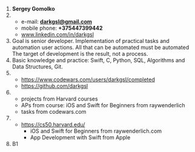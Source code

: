 1. **Sergey Gomolko**
2. - e-mail: **darkgsl@gmail.com**
   - mobile phone: **+375447399442**
   -  www.linkedin.com/in/darkgsl
3. Goal is senior developer. 
Implementation of practical tasks and automation user actions. All that can be automated must be automated
The target of development is the result, not a process.
4. Basic knowledge and practice: Swift, C, Python, SQL, Algorithms and Data Structures, Git.
5. - <https://www.codewars.com/users/darkgsl/completed>
   - <https://github.com/darkgsl>
6. - projects from Harvard courses
   -  APs from course: iOS and Swift for Beginners from raywenderlich
   -  tasks from codewars.com
7. - <https://cs50.harvard.edu/>
     - iOS and Swift for Beginners from raywenderlich.com
     - App Development with Swift from Apple
8. B1
